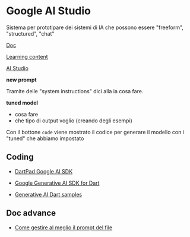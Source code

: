 # Google AI Studio

Sistema per prototipare dei sistemi di IA che possono essere "freeform", "structured", "chat"

[Doc](https://ai.google.dev/gemini-api/docs)

[Learning content](https://developers.google.com/learn/pathways/solution-ai-gemini-101#codelab-https://developers.google.com/codelabs/solutions/ai-gemini-101/codelab-1)

[AI Studio](https://aistudio.google.com/app)

**new prompt** 

Tramite delle "system instructions" dici alla ia cosa fare.

**tuned model**

- cosa fare
- che tipo di output voglio (creando degli esempi)

Con il bottone `code` viene mostrato il codice per generare il modello con i "tuned" che abbiamo impostato

## Coding

- [DartPad Google AI SDK](https://dartpad.dev/?sample=google-ai-sdk)

- [Google Generative AI SDK for Dart](https://pub.dev/packages/google_generative_ai)

- [Generative AI Dart samples](https://github.com/google-gemini/generative-ai-dart/tree/main/samples/dart)

## Doc advance

- [Come gestire al meglio il prompt del file](https://ai.google.dev/gemini-api/docs/file-prompting-strategies)
